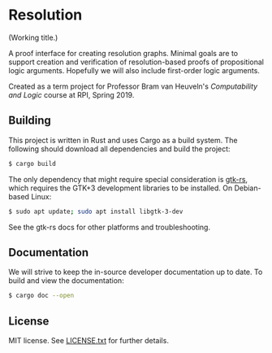 # Resolution

(Working title.)

A proof interface for creating resolution graphs. Minimal goals are to support
creation and verification of resolution-based proofs of propositional logic
arguments. Hopefully we will also include first-order logic arguments.

Created as a term project for Professor Bram van Heuveln's _Computability and
Logic_ course at RPI, Spring 2019.

## Building

This project is written in Rust and uses Cargo as a build system. The following
should download all dependencies and build the project:

```bash
$ cargo build
```

The only dependency that might require special consideration is
[gtk-rs](https://crates.io/crates/gtk),
which requires the GTK+3 development libraries to be installed. On
Debian-based Linux:

```bash
$ sudo apt update; sudo apt install libgtk-3-dev
```

See the gtk-rs docs for other platforms and troubleshooting.

## Documentation

We will strive to keep the in-source developer documentation up to date. To
build and view the documentation:

```bash
$ cargo doc --open
```

## License

MIT license. See [LICENSE.txt](LICENSE.txt) for further details.
